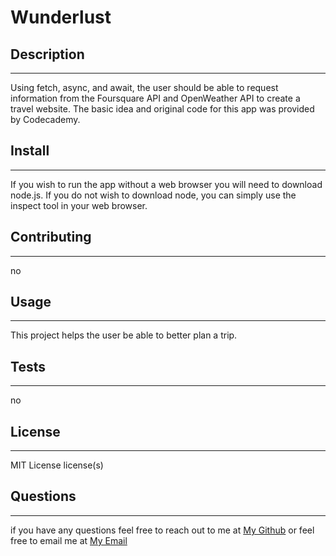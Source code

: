 # Wunderlust
## Description
 ---
 
 Using fetch, async, and await, the user should be able to request information from the Foursquare API and OpenWeather API to create a travel website. The basic idea and original code for this app was provided by Codecademy.
## Install 
---

 If you wish to run the app without a web browser you will need to download node.js. If you do not wish to download node, you can simply use the inspect tool in your web browser. 
## Contributing 
---

 no 
## Usage 
---

 This project helps the user be able to better plan a trip. 
## Tests
---

 no
## License 
---

 MIT License license(s) 
## Questions 
---

  if you have any questions feel free to reach out to me at [My Github](https://github.com/tylerdahl123) or feel free to email me at [My Email](dahlgren15@gmail.com) 
    